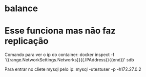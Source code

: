 # balance

# Esse funciona mas não faz replicação


Comando para ver o ip do container:
docker inspect -f '{{range.NetworkSettings.Networks}}{{.IPAddress}}{{end}}' sdb

Para entrar no cliete mysql pelo ip: 
mysql -utestuser -p -h172.27.0.2
